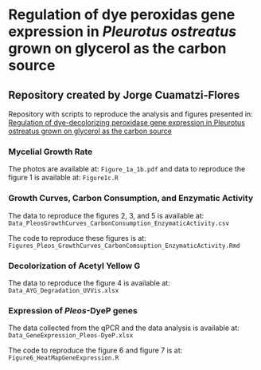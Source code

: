 # Regulation of dye peroxidas gene expression in <i>Pleurotus ostreatus</i> grown on glycerol as the carbon source

## Repository created by Jorge Cuamatzi-Flores

Repository with scripts to reproduce the analysis and figures presented in: [Regulation of dye-decolorizing peroxidase gene expression in Pleurotus ostreatus grown on glycerol as the carbon source](https://peerj.com/articles/17467/)

### Mycelial Growth Rate

The photos are available at: `Figure_1a_1b.pdf` and data to reproduce the figure 1 is available at: `Figure1c.R` 

### Growth Curves, Carbon Consumption, and Enzymatic Activity

The data to reproduce the figures 2, 3, and 5 is available at: `Data_PleosGrowthCurves_CarbonConsumption_EnzymaticActivity.csv` 

The code to reproduce these figures is at: `Figures_Pleos_GrowthCurves_CarbonComsuption_EnzymaticActivity.Rmd`

### Decolorization of Acetyl Yellow G

The data to reproduce the figure 4 is available at: `Data_AYG_Degradation_UVVis.xlsx` 

### Expression of <i>Pleos</i>-DyeP genes

The data collected from the qPCR and the data analysis is available at: `Data_GeneExpression_Pleos-DyeP.xlsx` 

The code to reproduce the figure 6 and figure 7 is at: `Figure6_HeatMapGeneExpression.R`

